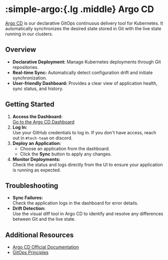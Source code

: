 # :simple-argo:{.lg .middle} Argo CD

[Argo CD](https://argo-cd.readthedocs.io/en/stable/) is our declarative GitOps continuous delivery tool for Kubernetes. It automatically synchronizes the desired state stored in Git with the live state running in our clusters.

## Overview

- **Declarative Deployment:** Manage Kubernetes deployments through Git repositories.
- **Real-time Sync:** Automatically detect configuration drift and initiate synchronization.
- **User-friendly Dashboard:** Provides a clear view of application health, sync status, and history.

## Getting Started

1. **Access the Dashboard:**  
   [Go to the Argo CD Dashboard](https://argocd.zid-internal.com)
2. **Log In:**  
   Use your GitHub credentials to log in. If you don't have access, reach out in `#tech-team` on discord.
3. **Deploy an Application:**
   - Choose an application from the dashboard.
   - Click the **Sync** button to apply any changes.
4. **Monitor Deployments:**  
   Check the status and logs directly from the UI to ensure your application is running as expected.

## Troubleshooting

- **Sync Failures:**  
  Check the application logs in the dashboard for error details.
- **Drift Detection:**  
  Use the visual diff tool in Argo CD to identify and resolve any differences between Git and the live state.

## Additional Resources

- [Argo CD Official Documentation](https://argo-cd.readthedocs.io/)
- [GitOps Principles](https://argo-cd.readthedocs.io/en/latest/user-guide/best_practices/)
